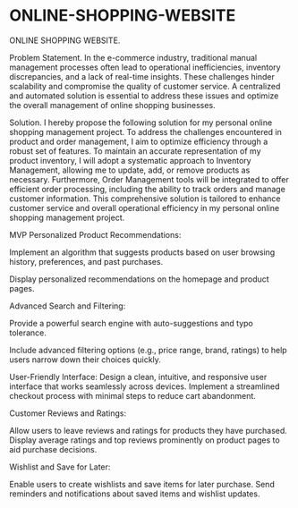 # ONLINE-SHOPPING-WEBSITE
ONLINE SHOPPING WEBSITE.

Problem Statement.
In the e-commerce industry, traditional manual management processes often lead to operational inefficiencies, inventory discrepancies, and a lack of real-time insights. These challenges hinder scalability and compromise the quality of customer service. A centralized and automated solution is essential to address these issues and optimize the overall management of online shopping businesses.

Solution.
I hereby propose the following solution for my personal online shopping management project. To address the challenges encountered in product and order management, I aim to optimize efficiency through a robust set of features. To maintain an accurate representation of my product inventory, I will adopt a systematic approach to Inventory Management, allowing me to update, add, or remove products as necessary. Furthermore, Order Management tools will be integrated to offer efficient order processing, including the ability to track orders and manage customer information. This comprehensive solution is tailored to enhance customer service and overall operational efficiency in my personal online shopping management project.

MVP
Personalized Product Recommendations:

Implement an algorithm that suggests products based on user browsing history, preferences, and past purchases.

Display personalized recommendations on the homepage and product pages.

Advanced Search and Filtering:

Provide a powerful search engine with auto-suggestions and typo tolerance.

Include advanced filtering options (e.g., price range, brand, ratings) to help users narrow down their choices quickly.

User-Friendly Interface:
Design a clean, intuitive, and responsive user interface that works seamlessly across devices.
Implement a streamlined checkout process with minimal steps to reduce cart abandonment.

Customer Reviews and Ratings:

Allow users to leave reviews and ratings for products they have purchased.
Display average ratings and top reviews prominently on product pages to aid purchase decisions.

Wishlist and Save for Later:

Enable users to create wishlists and save items for later purchase.
Send reminders and notifications about saved items and wishlist updates.

